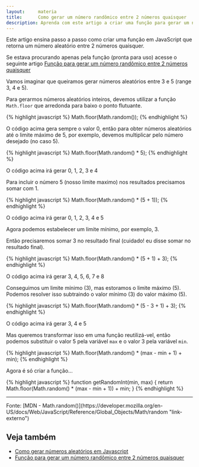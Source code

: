 ```yaml
---
layout:     materia
title:      Como gerar um número randômico entre 2 números quaisquer
description: Aprenda com este artigo a criar uma função para gerar um número randômico entre 2 números quaisquer
---
```


Este artigo ensina passo a passo como criar uma função em JavaScript que retorna um número aleatório entre 2 números quaisquer.

Se estava procurando apenas pela função (pronta para uso) acesse o seguinte artigo
[Função para gerar um número randômico entre 2 números quaisquer](/javascript/funcao-gerar-aleatorios-entre-2-numeros/ "Função para gerar um número randômico entre 2 números quaisquer")

Vamos imaginar que queiramos gerar números aleatórios entre 3 e 5 (range 3, 4 e 5).

Para gerarmos números aleatórios inteiros, devemos utilizar a função `Math.floor` que arredonda para baixo o ponto flutuante.

{% highlight javascript %}
    Math.floor(Math.random());
{% endhighlight %}


O código acima gera sempre o valor 0, então para obter números aleatórios até o limite máximo de 5, por exemplo, devemos
multiplicar pelo número desejado (no caso 5).

{% highlight javascript %}
    Math.floor(Math.random() * 5);
{% endhighlight %}


O código acima irá gerar 0, 1, 2, 3 e 4

Para incluir o número 5 (nosso limite maximo) nos resultados precisamos somar com 1.

{% highlight javascript %}
    Math.floor(Math.random() * (5 + 1));
{% endhighlight %}


O código acima irá gerar 0, 1, 2, 3, 4 e 5

Agora podemos estabelecer um limite mínimo, por exemplo, 3.

Então precisaremos somar 3 no resultado final (cuidado! eu disse somar no resultado final).

{% highlight javascript %}
    Math.floor(Math.random() * (5 + 1) + 3);
{% endhighlight %}


O código acima irá gerar 3, 4, 5, 6, 7 e 8

Conseguimos um limite mínimo (3), mas estoramos o limite máximo (5). Podemos resolver isso subtraindo o valor mínimo (3)
do valor máximo (5).

{% highlight javascript %}
    Math.floor(Math.random() * (5 - 3 + 1) + 3);
{% endhighlight %}


O código acima irá gerar 3, 4 e 5

Mas queremos transformar isso em uma função reutilizá-vel, então podemos substituir o valor 5 pela variável `max` e o 
valor 3 pela variável `min`.

{% highlight javascript %}
    Math.floor(Math.random() * (max - min + 1) + min);
{% endhighlight %}


Agora é só criar a função...

{% highlight javascript %}
function getRandomInt(min, max) {
    return Math.floor(Math.random() * (max - min + 1)) + min;
}
{% endhighlight %}

<hr>
Fonte: [MDN - Math.random()](https://developer.mozilla.org/en-US/docs/Web/JavaScript/Reference/Global_Objects/Math/random "link-externo")


Veja também
---

- [Como gerar números aleatórios em Javascript](/javascript/numeros-aleatorios/ "Como gerar números aleatórios em Javascript")
- [Função para gerar um número randômico entre 2 números quaisquer](/javascript/funcao-gerar-aleatorios-entre-2-numeros/ "Função para gerar um número randômico entre 2 números quaisquer")


